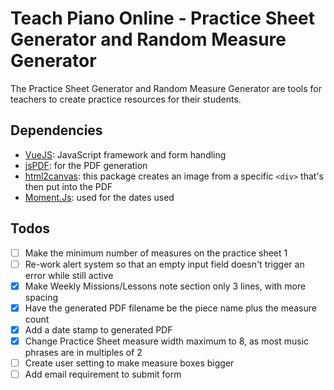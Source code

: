 # Teach Piano Online - Practice Sheet Generator and Random Measure Generator
The Practice Sheet Generator and Random Measure Generator are tools for teachers to create practice resources for their students.

## Dependencies
- [VueJS](https://www.vuejs.org): JavaScript framework and form handling
- [jsPDF](https://github.com/MrRio/jsPDF): for the PDF generation
- [html2canvas](https://github.com/niklasvh/html2canvas): this package creates an image from a specific ```<div>``` that's then put into the PDF
- [Moment.Js](https://github.com/moment/moment): used for the dates used

## Todos
- [ ] Make the minimum number of measures on the practice sheet 1
- [ ] Re-work alert system so that an empty input field doesn't trigger an error while still active
- [x] Make Weekly Missions/Lessons note section only 3 lines, with more spacing
- [x] Have the generated PDF filename be the piece name plus the measure count
- [x] Add a date stamp to generated PDF
- [x] Change Practice Sheet measure width maximum to 8, as most music phrases are in multiples of 2
- [ ] Create user setting to make measure boxes bigger
- [ ] Add email requirement to submit form